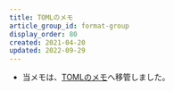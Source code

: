```yaml
---
title: TOMLのメモ
article_group_id: format-group
display_order: 80
created: 2021-04-20
updated: 2022-09-29
---
```

- 当メモは、[TOMLのメモ](https://thinktwice.tech/it/structured_text_data_format/toml/)へ移管しました。